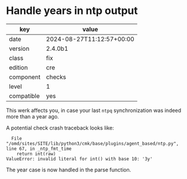 [//]: # (werk v2)
# Handle years in ntp output

key        | value
---------- | ---
date       | 2024-08-27T11:12:57+00:00
version    | 2.4.0b1
class      | fix
edition    | cre
component  | checks
level      | 1
compatible | yes

This werk affects you, in case your last `ntpq` synchronization was indeed more than a year ago.

A potential check crash traceback looks like:
```
  File "/omd/sites/SITE/lib/python3/cmk/base/plugins/agent_based/ntp.py", line 67, in _ntp_fmt_time
    return int(raw)
ValueError: invalid literal for int() with base 10: '3y'
```

The year case is now handled in the parse function.

